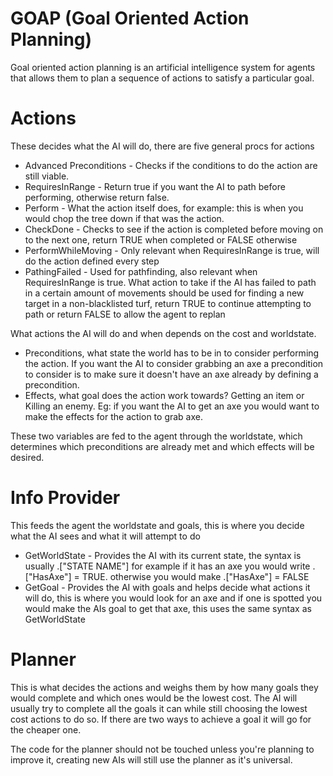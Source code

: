 # GOAP (Goal Oriented Action Planning)

Goal oriented action planning is an artificial intelligence system for agents that allows them to plan a sequence of actions to satisfy a particular goal.

# Actions

These decides what the AI will do, there are five general procs for actions

* Advanced Preconditions - Checks if the conditions to do the action are still viable.
* RequiresInRange - Return true if you want the AI to path before performing, otherwise return false.
* Perform - What the action itself does, for example: this is when you would chop the tree down if that was the action.
* CheckDone - Checks to see if the action is completed before moving on to the next one, return TRUE when completed or FALSE otherwise
* PerformWhileMoving - Only relevant when RequiresInRange is true, will do the action defined every step
* PathingFailed - Used for pathfinding, also relevant when RequiresInRange is true. What action to take if the AI has failed to path in a certain amount of movements should be used for finding a new target in a non-blacklisted turf, return TRUE to continue attempting to path or return FALSE to allow the agent to replan

What actions the AI will do and when depends on the cost and worldstate.

* Preconditions, what state the world has to be in to consider performing the action. If you want the AI to consider grabbing an axe a precondition to consider is to make sure it doesn't have an axe already by defining a precondition.
* Effects, what goal does the action work towards? Getting an item or Killing an enemy. Eg: if you want the AI to get an axe you would want to make the effects for the action to grab axe.

These two variables are fed to the agent through the worldstate, which determines which preconditions are already met and which effects will be desired.

# Info Provider

This feeds the agent the worldstate and goals, this is where you decide what the AI sees and what it will attempt to do

* GetWorldState - Provides the AI with its current state, the syntax is usually .["STATE NAME"] for example if it has an axe you would write .["HasAxe"] = TRUE. otherwise you would make .["HasAxe"] = FALSE
* GetGoal - Provides the AI with goals and helps decide what actions it will do, this is where you would look for an axe and if one is spotted you would make the AIs goal to get that axe, this uses the same syntax as GetWorldState

# Planner

This is what decides the actions and weighs them by how many goals they would complete and which ones would be the lowest cost. The AI will usually try to complete all the goals it can while still choosing the lowest cost actions to do so. If there are two ways to achieve a goal it will go for the cheaper one.

The code for the planner should not be touched unless you're planning to improve it, creating new AIs will still use the planner as it's universal.
